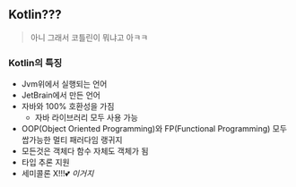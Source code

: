 ## Kotlin???

> 아니 그래서 코틀린이 뭐냐고 아ㅋㅋ

### Kotlin의 특징

* Jvm위에서 실행되는 언어
* JetBrain에서 만든 언어
* 자바와 100% 호환성을 가짐
  * 자바 라이브러리 모두 사용 가능
* OOP(Object Oriented Programming)와 FP(Functional Programming) 모두 쌉가능한 멀티 패러다임 랭귀지
* 모든것은 객체다 함수 자체도 객체가 됨
* 타입 추론 지원
* 세미콜론 X!!!💕
  *이거지*